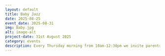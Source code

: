 ```yaml
---
layout: default
title: Baby Jazz
date: 2025-08-25
event_date: 2025-08-31
img: Baby.jpg
alt: image-alt
project-date: 31st August 2025
category: events
description: Every Thursday morning from 10am-12:30pm we invite parents and babies to come along and listen to some nice chilled Jazz tunes. To entertain the kids while you chat or chill. This is a nice easy going event that occasionally features live musicians. It's a great way to meet like minded parents and introduce your kids to music in a chilled social setting. All welcome, free entry.
---
```

